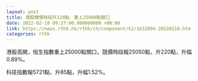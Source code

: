 ```yaml
---
layout: post
title: 港股競價時段升220點　重上25000點關口
date: 2022-02-10 09:27:00.000000000 +08:00
link: https://news.rthk.hk/rthk/ch/component/k2/1632894-20220210.htm
categories: rthk
---
```


港股高開，恒生指數重上25000點關口，競價時段報25050點，升220點，升幅0.89%。

科技指數報5721點，升85點，升幅1.52%。
